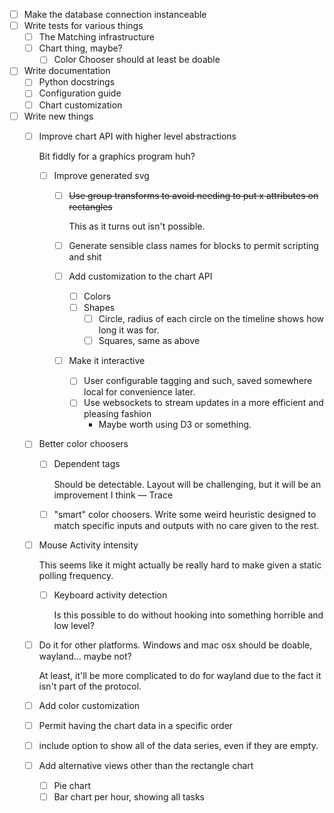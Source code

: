 * [ ] Make the database connection instanceable
* [ ] Write tests for various things
    * [ ] The Matching infrastructure
    * [ ] Chart thing, maybe?
        * [ ] Color Chooser should at least be doable
* [ ] Write documentation
    * [ ] Python docstrings
    * [ ] Configuration guide
    * [ ] Chart customization
* [ ] Write new things
    * [ ] Improve chart API with higher level abstractions

      Bit fiddly for a graphics program huh?
        * [ ] Improve generated svg
            * [ ] ~~Use group transforms to avoid needing to put x attributes on rectangles~~

              This as it turns out isn't possible.
            * [ ] Generate sensible class names for blocks to permit scripting and shit
            * [ ] Add customization to the chart API
                * [ ] Colors
                * [ ] Shapes
                    * [ ] Circle, radius of each circle on the timeline shows how long it was for.
                    * [ ] Squares, same as above
            * [ ] Make it interactive
                * [ ] User configurable tagging and such, saved somewhere local for convenience later.
                * [ ] Use websockets to stream updates in a more efficient and pleasing fashion
                    * Maybe worth using D3 or something.
    * [ ] Better color choosers
        * [ ] Dependent tags

          Should be detectable. Layout will be challenging, but it will be an improvement I think — Trace
        * [ ] "smart" color choosers. Write some weird heuristic designed to match specific inputs and outputs with no
          care given to the rest.
    * [ ] Mouse Activity intensity

      This seems like it might actually be really hard to make given a static polling frequency.
        * [ ] Keyboard activity detection

          Is this possible to do without hooking into something horrible and low level?
    * [ ] Do it for other platforms. Windows and mac osx should be doable, wayland... maybe not?
      
      At least, it'll be more complicated to do for wayland due to the fact it isn't part of the protocol.
    * [ ] Add color customization
    * [ ] Permit having the chart data in a specific order
    * [ ] include option to show all of the data series, even if they are empty.
    * [ ] Add alternative views other than the rectangle chart
      * [ ] Pie chart
      * [ ] Bar chart per hour, showing all tasks